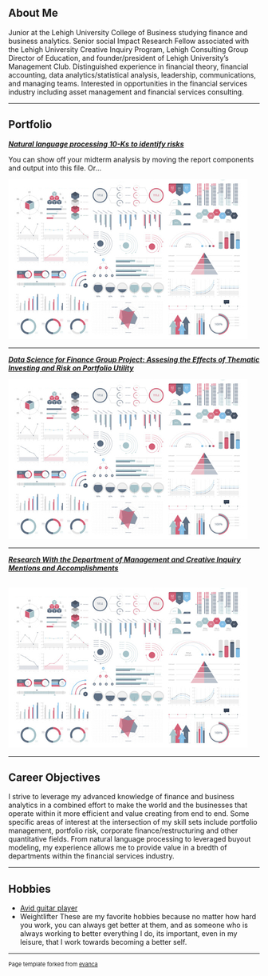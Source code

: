 ## About Me


Junior at the Lehigh University College of Business studying finance and business analytics. Senior social Impact Research Fellow associated with the Lehigh University Creative Inquiry Program, Lehigh Consulting Group Director of Education, and founder/president of Lehigh University’s Management Club. Distinguished experience in financial theory, financial accounting, data analytics/statistical analysis, leadership, communications, and managing teams. Interested in opportunities in the financial services industry including asset management and financial services consulting.
<!-- Upload your own photo and change the path -->

<p style="text-align:center;">
</p>

---

## Portfolio

<!-- You can link to other websites, PDFs in this repo, and other pages in this repo -->

_**[Natural language processing 10-Ks to identify risks](midterm_summary)**_

You can show off your midterm analysis by moving the report components and output into this file. Or...

<img src="images/dummy_thumbnail.jpg?raw=true"/>

---

_**[Data Science for Finance Group Project: Assesing the Effects of Thematic Investing and Risk on Portfolio Utility](https://portfolio-utility-dashboard-nick0keisha0leo.streamlit.app/)**_

<img src="images/dummy_thumbnail.jpg?raw=true"/>

---

_**[Research With the Department of Management and Creative Inquiry](https://creativeinquiry.lehigh.edu/impact-fellowships/lehigh-valley-social-impact-fellowship/lv-creative-entrepreneurs)**_ <br>
_**[Mentions and Accomplishments](https://www2.lehigh.edu/news/cultivating-a-thriving-environment-for-creative-entrepreneurship-in-the-lehigh-valley#:~:text=To%20build%20a%20supportive%20framework,the%20Office%20of%20Creative%20Inquiry.)**_ <br> <br>

<img src="images/dummy_thumbnail.jpg?raw=true"/>

---

## Career Objectives

I strive to leverage my advanced knowledge of finance and business analytics in a combined effort to make the world and the businesses that operate within it more efficient and value creating from end to end. Some specific areas of interest at the intersection of my skill sets include portfolio management, portfolio risk, corporate finance/restructuring and other quantitative fields. From natural language processing to leveraged buyout modeling, my experience allows me to provide value in a bredth of departments within the financial services industry.

---

## Hobbies

- [Avid guitar player](https://www.instagram.com/nicks_guitar_fun/)
- Weightlifter
These are my favorite hobbies because no matter how hard you work, you can always get better at them, and as someone who is always working to better everything I do, its important, even in my leisure, that I work towards becoming a better self.
---
<p style="font-size:11px">Page template forked from <a href="https://github.com/evanca/quick-portfolio">evanca</a></p>
<!-- Remove above link if you don't want to attibute -->
